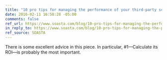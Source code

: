 ```yaml
---
title: "10 pro tips for managing the performance of your third-party scripts"
date: 2016-02-11 16:58:28 -05:00
comments: false
ref_url: https://www.soasta.com/blog/10-pro-tips-for-managing-the-performance-of-your-third-party-scripts/
in_reply_to: https://www.soasta.com/blog/10-pro-tips-for-managing-the-performance-of-your-third-party-scripts/
ref_source: SOASTA
---
```


There is some excellent advice in this piece. In particular, #1—Calculate its ROI—is probably the most important.